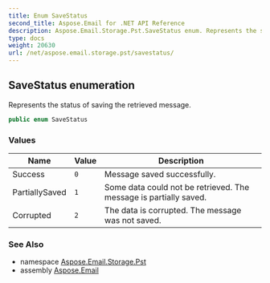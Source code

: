 ```yaml
---
title: Enum SaveStatus
second_title: Aspose.Email for .NET API Reference
description: Aspose.Email.Storage.Pst.SaveStatus enum. Represents the status of saving the retrieved message
type: docs
weight: 20630
url: /net/aspose.email.storage.pst/savestatus/
---
```

## SaveStatus enumeration

Represents the status of saving the retrieved message.

```csharp
public enum SaveStatus
```

### Values

| Name | Value | Description |
| --- | --- | --- |
| Success | `0` | Message saved successfully. |
| PartiallySaved | `1` | Some data could not be retrieved. The message is partially saved. |
| Corrupted | `2` | The data is corrupted. The message was not saved. |

### See Also

* namespace [Aspose.Email.Storage.Pst](../../aspose.email.storage.pst/)
* assembly [Aspose.Email](../../)


